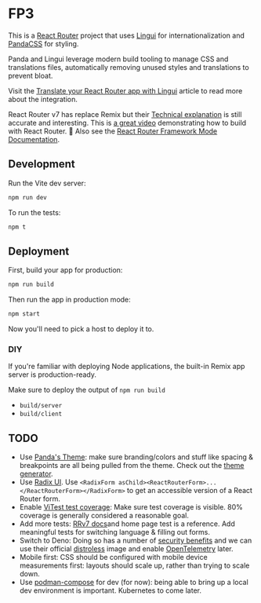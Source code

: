 # FP3

This is a [React Router](https://reactrouter.com/) project that uses [Lingui](https://lingui.dev/) for internationalization and [PandaCSS](https://panda-css.com/) for styling.

Panda and Lingui leverage modern build tooling to manage CSS and translations files, automatically removing unused styles and translations to prevent bloat.  

Visit the [Translate your React Router app with Lingui](https://www.simondepelchin.be/articles/translate-your-remix-run-app-with-lingui) article to read more about the integration.

React Router v7 has replace Remix but their [Technical explanation](https://remix.run/docs/en/main/discussion/introduction#introduction-technical-explanation) is still accurate and interesting.
This is [a great video](https://www.youtube.com/watch?v=waI5CDisiuM) demonstrating how to build with React Router.
📖 Also see the [React Router Framework Mode Documentation](https://reactrouter.com/start/framework/installation).

## Development

Run the Vite dev server:

```sh
npm run dev
```

To run the tests:

```sh
npm t
```

## Deployment

First, build your app for production:

```sh
npm run build
```

Then run the app in production mode:

```sh
npm start
```

Now you'll need to pick a host to deploy it to.

### DIY

If you're familiar with deploying Node applications, the built-in Remix app server is production-ready.

Make sure to deploy the output of `npm run build`

- `build/server`
- `build/client`

## TODO

* Use [Panda's Theme](https://panda-css.com/docs/theming/tokens): make sure branding/colors and stuff like spacing & breakpoints are all being pulled from the theme. Check out the [theme generator](https://pandacss-theme-generator.vercel.app/colors).
* Use [Radix UI](https://www.radix-ui.com/primitives/docs/components/form). Use `<RadixForm asChild><ReactRouterForm>...</ReactRouterForm></RadixForm>` to get an accessible version of a React Router form.
* Enable [ViTest test coverage](https://vitest.dev/guide/coverage.html): Make sure test coverage is visible. 80% coverage is generally considered a reasonable goal. 
* Add more tests: [RRv7 docs](https://reactrouter.com/start/framework/testing)and home page test is a reference. Add meaningful tests for switching language & filling out forms.
* Switch to Deno: Doing so has a number of [security benefits](https://docs.deno.com/runtime/fundamentals/security/) and we can use their official [distroless](https://hub.docker.com/layers/denoland/deno/distroless/images/sha256-8da07681b361cd4bcd1b73d153e8129e4c1f67ba8e8177cb52d7af7725289af3) image and enable [OpenTelemetry](https://docs.deno.com/runtime/fundamentals/open_telemetry/) later.
* Mobile first: CSS should be configured with mobile device measurements first: layouts should scale up, rather than trying to scale down.
* Use [podman-compose](https://docs.podman.io/en/latest/markdown/podman-compose.1.html) for dev (for now): being able to bring up a local dev environment is important. Kubernetes to come later.
